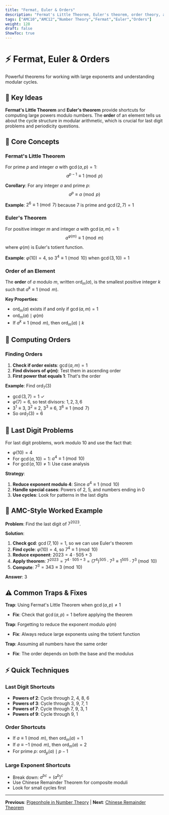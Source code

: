 ```yaml
---
title: "Fermat, Euler & Orders"
description: "Fermat's Little Theorem, Euler's theorem, order theory, and last digit problems."
tags: ["AMC10","AMC12","Number Theory","Fermat","Euler","Orders"]
weight: 128
draft: false
ShowToc: true
---
```


# ⚡ Fermat, Euler & Orders

Powerful theorems for working with large exponents and understanding modular cycles.

## 🎯 Key Ideas

**Fermat's Little Theorem** and **Euler's theorem** provide shortcuts for computing large powers modulo numbers. The **order** of an element tells us about the cycle structure in modular arithmetic, which is crucial for last digit problems and periodicity questions.

## 🔢 Core Concepts

### Fermat's Little Theorem
For prime $p$ and integer $a$ with $\gcd(a,p) = 1$:
$$a^{p-1} \equiv 1 \pmod{p}$$

**Corollary**: For any integer $a$ and prime $p$:
$$a^p \equiv a \pmod{p}$$

**Example**: $2^6 \equiv 1 \pmod{7}$ because $7$ is prime and $\gcd(2,7) = 1$

### Euler's Theorem
For positive integer $m$ and integer $a$ with $\gcd(a,m) = 1$:
$$a^{\varphi(m)} \equiv 1 \pmod{m}$$

where $\varphi(m)$ is Euler's totient function.

**Example**: $\varphi(10) = 4$, so $3^4 \equiv 1 \pmod{10}$ when $\gcd(3,10) = 1$

### Order of an Element
The **order** of $a$ modulo $m$, written $\operatorname{ord}_m(a)$, is the smallest positive integer $k$ such that $a^k \equiv 1 \pmod{m}$.

**Key Properties**:
- $\operatorname{ord}_m(a)$ exists if and only if $\gcd(a,m) = 1$
- $\operatorname{ord}_m(a) \mid \varphi(m)$
- If $a^k \equiv 1 \pmod{m}$, then $\operatorname{ord}_m(a) \mid k$

## 🧮 Computing Orders

### Finding Orders
1. **Check if order exists**: $\gcd(a,m) = 1$
2. **Find divisors of $\varphi(m)$**: Test them in ascending order
3. **First power that equals 1**: That's the order

**Example**: Find $\operatorname{ord}_7(3)$
- $\gcd(3,7) = 1$ ✓
- $\varphi(7) = 6$, so test divisors: $1, 2, 3, 6$
- $3^1 \equiv 3$, $3^2 \equiv 2$, $3^3 \equiv 6$, $3^6 \equiv 1 \pmod{7}$
- So $\operatorname{ord}_7(3) = 6$

## 🔄 Last Digit Problems

For last digit problems, work modulo $10$ and use the fact that:
- $\varphi(10) = 4$
- For $\gcd(a,10) = 1$: $a^4 \equiv 1 \pmod{10}$
- For $\gcd(a,10) \neq 1$: Use case analysis

**Strategy**:
1. **Reduce exponent modulo 4**: Since $a^4 \equiv 1 \pmod{10}$
2. **Handle special cases**: Powers of 2, 5, and numbers ending in 0
3. **Use cycles**: Look for patterns in the last digits

## 🎯 AMC-Style Worked Example

**Problem**: Find the last digit of $7^{2023}$.

**Solution**:
1. **Check gcd**: $\gcd(7,10) = 1$, so we can use Euler's theorem
2. **Find cycle**: $\varphi(10) = 4$, so $7^4 \equiv 1 \pmod{10}$
3. **Reduce exponent**: $2023 = 4 \cdot 505 + 3$
4. **Apply theorem**: $7^{2023} = 7^{4 \cdot 505 + 3} = (7^4)^{505} \cdot 7^3 \equiv 1^{505} \cdot 7^3 \pmod{10}$
5. **Compute**: $7^3 = 343 \equiv 3 \pmod{10}$

**Answer**: $3$

## ⚠️ Common Traps & Fixes

**Trap**: Using Fermat's Little Theorem when $\gcd(a,p) \neq 1$
- **Fix**: Check that $\gcd(a,p) = 1$ before applying the theorem

**Trap**: Forgetting to reduce the exponent modulo $\varphi(m)$
- **Fix**: Always reduce large exponents using the totient function

**Trap**: Assuming all numbers have the same order
- **Fix**: The order depends on both the base and the modulus

## ⚡ Quick Techniques

### Last Digit Shortcuts
- **Powers of 2**: Cycle through 2, 4, 8, 6
- **Powers of 3**: Cycle through 3, 9, 7, 1
- **Powers of 7**: Cycle through 7, 9, 3, 1
- **Powers of 9**: Cycle through 9, 1

### Order Shortcuts
- If $a \equiv 1 \pmod{m}$, then $\operatorname{ord}_m(a) = 1$
- If $a \equiv -1 \pmod{m}$, then $\operatorname{ord}_m(a) = 2$
- For prime $p$: $\operatorname{ord}_p(a) \mid p-1$

### Large Exponent Shortcuts
- Break down: $a^{bc} = (a^b)^c$
- Use Chinese Remainder Theorem for composite moduli
- Look for small cycles first

---

**Previous**: [Pigeonhole in Number Theory](pigeonhole-in-number-theory) | **Next**: [Chinese Remainder Theorem](chinese-remainder-theorem)
